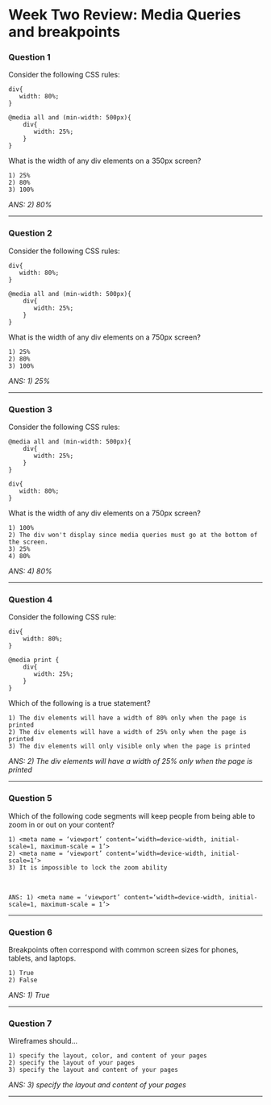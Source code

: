 # Week Two Review: Media Queries and breakpoints

### Question 1
Consider the following CSS rules:

    div{
       width: 80%;
    }

    @media all and (min-width: 500px){
        div{
           width: 25%;
        }
    }

What is the width of any div elements on a 350px screen?

    1) 25%
    2) 80%
    3) 100%

_ANS: 2) 80%_<hr>

### Question 2
Consider the following CSS rules:

    div{
       width: 80%;
    }

    @media all and (min-width: 500px){
        div{
           width: 25%;
        }
    }

What is the width of any div elements on a 750px screen?

    1) 25%
    2) 80%
    3) 100%

_ANS: 1) 25%_<hr>

### Question 3
Consider the following CSS rules:

    @media all and (min-width: 500px){
        div{
           width: 25%;
        }
    }

    div{   
       width: 80%;
    }

What is the width of any div elements on a 750px screen?

    1) 100%
    2) The div won't display since media queries must go at the bottom of the screen.
    3) 25%
    4) 80%

_ANS: 4) 80%_<hr>

### Question 4
Consider the following CSS rule:

    div{
        width: 80%;
    }

    @media print {
        div{
           width: 25%;
        }
    }

Which of the following is a true statement?

    1) The div elements will have a width of 80% only when the page is printed
    2) The div elements will have a width of 25% only when the page is printed
    3) The div elements will only visible only when the page is printed

_ANS: 2) The div elements will have a width of 25% only when the page is printed_<hr>

### Question 5
Which of the following code segments will keep people from being able to zoom in or out on your content?

    1) <meta name = ‘viewport’ content=‘width=device-width, initial-scale=1, maximum-scale = 1’>
    2) <meta name = ‘viewport’ content=‘width=device-width, initial-scale=1’>
    3) It is impossible to lock the zoom ability
<br>
    
    ANS: 1) <meta name = ‘viewport’ content=‘width=device-width, initial-scale=1, maximum-scale = 1’>
<hr>

### Question 6
Breakpoints often correspond with common screen sizes for phones, tablets, and laptops.

    1) True
    2) False
    
_ANS: 1) True_<hr>

### Question 7
Wireframes should...

    1) specify the layout, color, and content of your pages
    2) specify the layout of your pages
    3) specify the layout and content of your pages

_ANS: 3) specify the layout and content of your pages_<hr>

